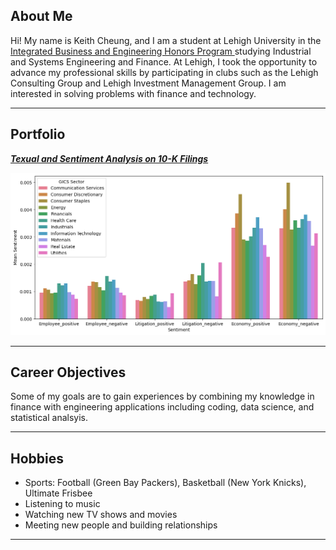 ## About Me
Hi! My name is Keith Cheung, and I am a student at Lehigh University in the <a href = "https://ibe.lehigh.edu/">Integrated Business and Engineering Honors Program </a> studying Industrial and Systems Engineering and Finance. At Lehigh, I took the opportunity to advance my professional skills by participating in clubs such as the Lehigh Consulting Group and Lehigh Investment Management Group. I am interested in solving problems with finance and technology. 

<!-- Upload your own photo and change the path -->


---

## Portfolio

<!-- You can link to other websites, PDFs in this repo, and other pages in this repo -->

_**[Texual and Sentiment Analysis on 10-K Filings](report)**_


<img src="images/GICS_Sector.png?raw=true"/>



---

## Career Objectives

Some of my goals are to gain experiences by combining my knowledge in finance with engineering applications including coding, data science, and statistical analsyis. 

---

## Hobbies
* Sports: Football (Green Bay Packers), Basketball (New York Knicks), Ultimate Frisbee
* Listening to music
* Watching new TV shows and movies
* Meeting new people and building relationships

---

